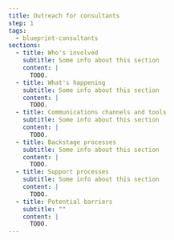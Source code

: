 ```yaml
---
title: Outreach for consultants
step: 1
tags:
  - blueprint-consultants
sections:
  - title: Who's involved
    subtitle: Some info about this section
    content: |
      TODO.
  - title: What's happening
    subtitle: Some info about this section
    content: |
      TODO.
  - title: Communications channels and tools
    subtitle: Some info about this section
    content: |
      TODO.
  - title: Backstage processes
    subtitle: Some info about this section
    content: |
      TODO.
  - title: Support processes
    subtitle: Some info about this section
    content: |
      TODO.
  - title: Potential barriers
    subtitle: ""
    content: |
      TODO.
---
```

